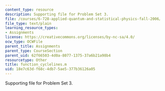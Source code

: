 ```yaml
---
content_type: resource
description: Supporting file for Problem Set 3.
file: /courses/6-728-applied-quantum-and-statistical-physics-fall-2006/18e7c63df68c4db75ae5377b36126a05_function_cyclelines.m
file_type: text/plain
learning_resource_types:
- Assignments
license: https://creativecommons.org/licenses/by-nc-sa/4.0/
ocw_type: OCWFile
parent_title: Assignments
parent_type: CourseSection
parent_uid: 62f66503-4d0a-8077-1375-37a6b21a98b4
resourcetype: Other
title: function_cyclelines.m
uid: 18e7c63d-f68c-4db7-5ae5-377b36126a05
---
```

Supporting file for Problem Set 3.